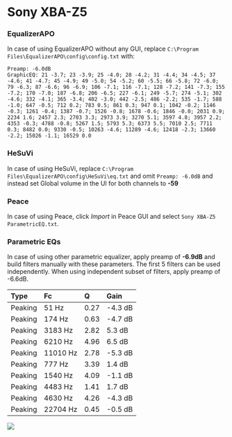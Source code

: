 # Sony XBA-Z5

### EqualizerAPO
In case of using EqualizerAPO without any GUI, replace `C:\Program Files\EqualizerAPO\config\config.txt`
with:
```
Preamp: -6.0dB
GraphicEQ: 21 -3.7; 23 -3.9; 25 -4.0; 28 -4.2; 31 -4.4; 34 -4.5; 37 -4.6; 41 -4.7; 45 -4.9; 49 -5.0; 54 -5.2; 60 -5.5; 66 -5.8; 72 -6.0; 79 -6.3; 87 -6.6; 96 -6.9; 106 -7.1; 116 -7.1; 128 -7.2; 141 -7.3; 155 -7.2; 170 -7.0; 187 -6.8; 206 -6.5; 227 -6.1; 249 -5.7; 274 -5.1; 302 -4.6; 332 -4.1; 365 -3.4; 402 -3.0; 442 -2.5; 486 -2.2; 535 -1.7; 588 -1.0; 647 -0.5; 712 0.2; 783 0.5; 861 0.3; 947 0.1; 1042 -0.2; 1146 -0.3; 1261 -0.4; 1387 -0.7; 1526 -0.8; 1678 -0.6; 1846 -0.0; 2031 0.9; 2234 1.6; 2457 2.3; 2703 3.3; 2973 3.9; 3270 5.1; 3597 4.8; 3957 2.2; 4353 -0.3; 4788 -0.8; 5267 1.5; 5793 5.3; 6373 5.5; 7010 2.5; 7711 0.3; 8482 0.0; 9330 -0.5; 10263 -4.6; 11289 -4.6; 12418 -2.3; 13660 -2.2; 15026 -1.1; 16529 0.0
```

### HeSuVi
In case of using HeSuVi, replace `C:\Program Files\EqualizerAPO\config\HeSuVi\eq.txt` and omit `Preamp:
-6.0dB` and instead set Global volume in the UI for both channels to **-59**

### Peace
In case of using Peace, click *Import* in Peace GUI and select `Sony XBA-Z5 ParametricEQ.txt`.

### Parametric EQs
In case of using other parametric equalizer, apply preamp of **-6.9dB** and build filters manually
with these parameters. The first 5 filters can be used independently.
When using independent subset of filters, apply preamp of -6.6dB.

| Type    | Fc       |    Q | Gain    |
|:--------|:---------|:-----|:--------|
| Peaking | 51 Hz    | 0.27 | -4.3 dB |
| Peaking | 174 Hz   | 0.63 | -4.7 dB |
| Peaking | 3183 Hz  | 2.82 | 5.3 dB  |
| Peaking | 6210 Hz  | 4.96 | 6.5 dB  |
| Peaking | 11010 Hz | 2.78 | -5.3 dB |
| Peaking | 777 Hz   | 3.39 | 1.4 dB  |
| Peaking | 1540 Hz  | 4.09 | -1.1 dB |
| Peaking | 4483 Hz  | 1.41 | 1.7 dB  |
| Peaking | 4630 Hz  | 4.26 | -4.3 dB |
| Peaking | 22704 Hz | 0.45 | -0.5 dB |

![](https://raw.githubusercontent.com/jaakkopasanen/AutoEq/master/results/innerfidelity/sbaf-serious/Sony%20XBA-Z5/Sony%20XBA-Z5.png)